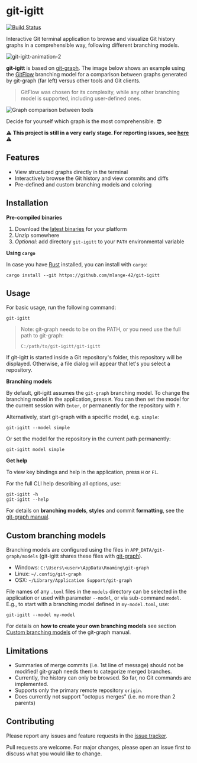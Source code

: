 # git-igitt

[![Build Status](https://travis-ci.com/mlange-42/git-igitt.svg?branch=master)](https://travis-ci.com/mlange-42/git-igitt)

Interactive Git terminal application to browse and visualize Git history graphs in a comprehensible way, following different branching models.

![git-igitt-animation-2](https://user-images.githubusercontent.com/44003176/103803292-aaea0000-5050-11eb-9816-61b74fccf2c1.gif)

**git-igitt** is based on [git-graph](https://github.com/mlange-42/git-graph). The image below shows an example using the [GitFlow](https://nvie.com/posts/a-successful-git-branching-model/) branching model for a comparison between graphs generated by git-graph (far left) versus other tools and Git clients. 

> GitFlow was chosen for its complexity, while any other branching model is supported, including user-defined ones.

![Graph comparison between tools](https://user-images.githubusercontent.com/44003176/103466403-36a81780-4d45-11eb-90cc-167d210d7a52.png)

Decide for yourself which graph is the most comprehensible. :sunglasses:

:warning: **This project is still in a very early stage. For reporting issues, see [here](#contributing)** :warning:

## Features

* View structured graphs directly in the terminal
* Interactively browse the Git history and view commits and diffs
* Pre-defined and custom branching models and coloring

## Installation

**Pre-compiled binaries**

1. Download the [latest binaries](https://github.com/mlange-42/git-igitt/releases) for your platform
2. Unzip somewhere
3. *Optional:* add directory `git-igitt` to your `PATH` environmental variable

**Using `cargo`**

In case you have [Rust](https://www.rust-lang.org/) installed, you can install with `cargo`:

```
cargo install --git https://github.com/mlange-42/git-igitt
```

## Usage

For basic usage, run the following command:

```
git-igitt
```

> Note: git-graph needs to be on the PATH, or you need use the full path to git-graph:
> 
> ```
> C:/path/to/git-igitt/git-igitt
> ```

If git-igitt is started inside a Git repository's folder, this repository will be displayed. Otherwise, a file dialog will appear that let's you select a repository.

**Branching models**

By default, git-igitt assumes the `git-graph` branching model. To change the branching model in the application, press `M`. You can then set the model for the current session with `Enter`, or permanently for the repository with `P`. 

Alternatively, start git-graph with a specific model, e.g. `simple`:

```
git-igitt --model simple
```

Or set the model for the repository in the current path permanently:

```
git-igitt model simple
```

**Get help**

To view key bindings and help in the application, press `H` or `F1`. 

For the full CLI help describing all options, use:

```
git-igitt -h
git-igitt --help
```

For details on **branching models**, **styles** and commit **formatting**, see the [git-graph manual](https://github.com/mlange-42/git-graph/blob/master/docs/manual.md).

## Custom branching models

Branching models are configured using the files in `APP_DATA/git-graph/models` (git-igitt shares these files with [git-graph](https://github.com/mlange-42/git-graph)).

* Windows: `C:\Users\<user>\AppData\Roaming\git-graph`
* Linux: `~/.config/git-graph`
* OSX: `~/Library/Application Support/git-graph`

File names of any `.toml` files in the `models` directory can be selected in the application or used with parameter `--model`, or via sub-command `model`. E.g., to start with a branching model defined in `my-model.toml`, use:

```
git-igitt --model my-model
```

For details on **how to create your own branching models** see section 
[Custom branching models](https://github.com/mlange-42/git-graph/blob/master/docs/manual.md#custom-branching-models) of the git-graph manual.

## Limitations

* Summaries of merge commits (i.e. 1st line of message) should not be modified! git-graph needs them to categorize merged branches.
* Currently, the history can only be browsed. So far, no Git commands are implemented.
* Supports only the primary remote repository `origin`.
* Does currently not support "octopus merges" (i.e. no more than 2 parents)

## Contributing

Please report any issues and feature requests in the [issue tracker](https://github.com/mlange-42/git-igitt/issues).

Pull requests are welcome. For major changes, please open an issue first to discuss what you would like to change.
